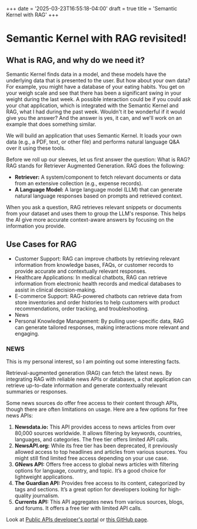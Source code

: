 +++
date = '2025-03-23T16:55:18-04:00'
draft = true
title = 'Semantic Kernel with RAG'
+++

# Semantic Kernel with RAG revisited!

## What is RAG, and why do we need it?

Semantic Kernel finds data in a model, and these models have the underlying data that is presented to the user. But how about your own data? For example, you might have a database of your eating habits. You get on your weigh scale and see that there has been a significant swing in your weight during the last week. A possible interaction could be if you could ask your chat application, which is integrated with the Semantic Kernel and RAG, what I had during the past week. Wouldn't it be wonderful if it would give you the answer? And the answer is yes, it can, and we'll work on an example that does something similar. 

We will build an application that uses Semantic Kernel. It loads your own data (e.g., a PDF, text, or other file) and performs natural language Q&A over it using these tools.

Before we roll up our sleeves, let us first answer the question: What is RAG? RAG stands for Retriever Augmented Generation. RAG does the following:

* **Retriever:** A system/component to fetch relevant documents or data from an extensive collection (e.g., expense records).
* **A Language Model:** A large language model (LLM) that can generate natural language responses based on prompts and retrieved context.

When you ask a question, RAG retrieves relevant snippets or documents from your dataset and uses them to group the LLM's response. This helps the AI give more accurate context-aware answers by focusing on the information you provide. 

## Use Cases for RAG
* Customer Support: RAG can improve chatbots by retrieving relevant information from knowledge bases, FAQs, or customer records to provide accurate and contextually relevant responses.
* Healthcare Applications: In medical chatbots, RAG can retrieve information from electronic health records and medical databases to assist in clinical decision-making.
* E-commerce Support: RAG-powered chatbots can retrieve data from store inventories and order histories to help customers with product recommendations, order tracking, and troubleshooting.
* News
* Personal Knowledge Management: By pulling user-specific data, RAG can generate tailored responses, making interactions more relevant and engaging.

### NEWS
This is my personal interest, so I am pointing out some interesting facts.

Retrieval-augmented generation (RAG) can fetch the latest news. By integrating RAG with reliable news APIs or databases, a chat application can retrieve up-to-date information and generate contextually relevant summaries or responses.

Some news sources do offer free access to their content through APIs, though there are often limitations on usage. Here are a few options for free news APIs:
1. **Newsdata.io:** This API provides access to news articles from over 80,000 sources worldwide. It allows filtering by keywords, countries, languages, and categories. The free tier offers limited API calls.
1. **NewsAPI.org:** While its free tier has been deprecated, it previously allowed access to top headlines and articles from various sources. You might still find limited free access depending on your use case.
1. **GNews API:** Offers free access to global news articles with filtering options for language, country, and topic. It’s a good choice for lightweight applications.
1. **The Guardian API:** Provides free access to its content, categorized by tags and sections. It’s a great option for developers looking for high-quality journalism.
1. **Currents API:** This API aggregates news from various sources, blogs, and forums. It offers a free tier with limited API calls.

Look at [Public APIs developer's portal](https://publicapis.dev/category/news) or [this GitHub page](https://github.com/free-news-api/news-api).
